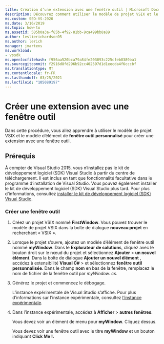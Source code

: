 ```yaml
---
title: Création d’une extension avec une fenêtre outil | Microsoft Docs
description: Découvrez comment utiliser le modèle de projet VSIX et le modèle d’élément de fenêtre outil personnalisée pour créer une extension avec une fenêtre outil.
ms.custom: SEO-VS-2020
ms.date: 3/16/2019
ms.topic: how-to
ms.assetid: 585b0a3a-f85b-4f92-81bb-9ca499bb8a89
author: leslierichardson95
ms.author: lerich
manager: jmartens
ms.workload:
- vssdk
ms.openlocfilehash: f956aa520bca79a84fe203093c225cfeb8389ba1
ms.sourcegitcommit: f2916d8fd296b92cc402597d1d1eecda4f6cccbf
ms.translationtype: MT
ms.contentlocale: fr-FR
ms.lasthandoff: 03/25/2021
ms.locfileid: "105089197"
---
```

# <a name="create-an-extension-with-a-tool-window"></a>Créer une extension avec une fenêtre outil

Dans cette procédure, vous allez apprendre à utiliser le modèle de projet VSIX et le modèle d’élément de **fenêtre outil personnalisé** pour créer une extension avec une fenêtre outil.

## <a name="prerequisites"></a>Prérequis

 À compter de Visual Studio 2015, vous n’installez pas le kit de développement logiciel (SDK) Visual Studio à partir du centre de téléchargement. Il est inclus en tant que fonctionnalité facultative dans le programme d’installation de Visual Studio. Vous pouvez également installer le kit de développement logiciel (SDK) Visual Studio plus tard. Pour plus d’informations, consultez [installer le kit de développement logiciel (SDK) Visual Studio](../extensibility/installing-the-visual-studio-sdk.md).

### <a name="create-a-tool-window"></a>Créer une fenêtre outil

1. Créez un projet VSIX nommé **FirstWindow**. Vous pouvez trouver le modèle de projet VSIX dans la boîte de dialogue **nouveau projet** en recherchant « VSIX ».

2. Lorsque le projet s’ouvre, ajoutez un modèle d’élément de fenêtre outil nommé **myWindow**. Dans le **Explorateur de solutions**, cliquez avec le bouton droit sur le nœud du projet et sélectionnez **Ajouter**  >  **un nouvel élément**. Dans la boîte de dialogue **Ajouter un nouvel élément** , accédez à extensibilité **Visual C#**  >   et sélectionnez **fenêtre outil personnalisée**. Dans le champ **nom** en bas de la fenêtre, remplacez le nom de fichier de la fenêtre outil par *myWindow. cs*.

3. Générez le projet et commencez le débogage.

   L’instance expérimentale de Visual Studio s’affiche. Pour plus d’informations sur l’instance expérimentale, consultez [l’instance expérimentale](../extensibility/the-experimental-instance.md).

4. Dans l’instance expérimentale, accédez à **Afficher**  >  **autres fenêtres**.

   Vous devez voir un élément de menu pour **myWindow**. Cliquez dessus.

   Vous devez voir une fenêtre outil avec le titre **myWindow** et un bouton indiquant **Click Me !.**
